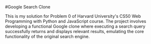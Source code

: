 #Google Search Clone

This is my solution for Problem 0 of Harvard University's CS50 Web Programming with Python and JavaScript course. The project involves developing a functional Google clone where executing a search query successfully returns and displays relevant results, emulating the core functionality of the original search engine.
